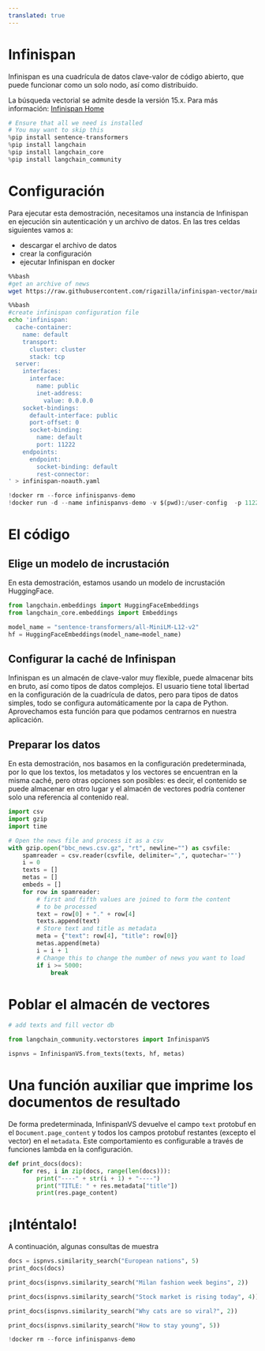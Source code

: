 ```yaml
---
translated: true
---
```


# Infinispan

Infinispan es una cuadrícula de datos clave-valor de código abierto, que puede funcionar como un solo nodo, así como distribuido.

La búsqueda vectorial se admite desde la versión 15.x.
Para más información: [Infinispan Home](https://infinispan.org)

```python
# Ensure that all we need is installed
# You may want to skip this
%pip install sentence-transformers
%pip install langchain
%pip install langchain_core
%pip install langchain_community
```

# Configuración

Para ejecutar esta demostración, necesitamos una instancia de Infinispan en ejecución sin autenticación y un archivo de datos.
En las tres celdas siguientes vamos a:
- descargar el archivo de datos
- crear la configuración
- ejecutar Infinispan en docker

```bash
%%bash
#get an archive of news
wget https://raw.githubusercontent.com/rigazilla/infinispan-vector/main/bbc_news.csv.gz
```

```bash
%%bash
#create infinispan configuration file
echo 'infinispan:
  cache-container:
    name: default
    transport:
      cluster: cluster
      stack: tcp
  server:
    interfaces:
      interface:
        name: public
        inet-address:
          value: 0.0.0.0
    socket-bindings:
      default-interface: public
      port-offset: 0
      socket-binding:
        name: default
        port: 11222
    endpoints:
      endpoint:
        socket-binding: default
        rest-connector:
' > infinispan-noauth.yaml
```

```python
!docker rm --force infinispanvs-demo
!docker run -d --name infinispanvs-demo -v $(pwd):/user-config  -p 11222:11222 infinispan/server:15.0 -c /user-config/infinispan-noauth.yaml
```

# El código

## Elige un modelo de incrustación

En esta demostración, estamos usando
un modelo de incrustación HuggingFace.

```python
from langchain.embeddings import HuggingFaceEmbeddings
from langchain_core.embeddings import Embeddings

model_name = "sentence-transformers/all-MiniLM-L12-v2"
hf = HuggingFaceEmbeddings(model_name=model_name)
```

## Configurar la caché de Infinispan

Infinispan es un almacén de clave-valor muy flexible, puede almacenar bits en bruto, así como tipos de datos complejos.
El usuario tiene total libertad en la configuración de la cuadrícula de datos, pero para tipos de datos simples, todo se configura automáticamente por la capa de Python. Aprovechamos esta función para que podamos centrarnos en nuestra aplicación.

## Preparar los datos

En esta demostración, nos basamos en la configuración predeterminada, por lo que los textos, los metadatos y los vectores se encuentran en la misma caché, pero otras opciones son posibles: es decir, el contenido se puede almacenar en otro lugar y el almacén de vectores podría contener solo una referencia al contenido real.

```python
import csv
import gzip
import time

# Open the news file and process it as a csv
with gzip.open("bbc_news.csv.gz", "rt", newline="") as csvfile:
    spamreader = csv.reader(csvfile, delimiter=",", quotechar='"')
    i = 0
    texts = []
    metas = []
    embeds = []
    for row in spamreader:
        # first and fifth values are joined to form the content
        # to be processed
        text = row[0] + "." + row[4]
        texts.append(text)
        # Store text and title as metadata
        meta = {"text": row[4], "title": row[0]}
        metas.append(meta)
        i = i + 1
        # Change this to change the number of news you want to load
        if i >= 5000:
            break
```

# Poblar el almacén de vectores

```python
# add texts and fill vector db

from langchain_community.vectorstores import InfinispanVS

ispnvs = InfinispanVS.from_texts(texts, hf, metas)
```

# Una función auxiliar que imprime los documentos de resultado

De forma predeterminada, InfinispanVS devuelve el campo `ŧext` protobuf en el `Document.page_content`
y todos los campos protobuf restantes (excepto el vector) en el `metadata`. Este comportamiento es
configurable a través de funciones lambda en la configuración.

```python
def print_docs(docs):
    for res, i in zip(docs, range(len(docs))):
        print("----" + str(i + 1) + "----")
        print("TITLE: " + res.metadata["title"])
        print(res.page_content)
```

# ¡Inténtalo!

A continuación, algunas consultas de muestra

```python
docs = ispnvs.similarity_search("European nations", 5)
print_docs(docs)
```

```python
print_docs(ispnvs.similarity_search("Milan fashion week begins", 2))
```

```python
print_docs(ispnvs.similarity_search("Stock market is rising today", 4))
```

```python
print_docs(ispnvs.similarity_search("Why cats are so viral?", 2))
```

```python
print_docs(ispnvs.similarity_search("How to stay young", 5))
```

```python
!docker rm --force infinispanvs-demo
```
